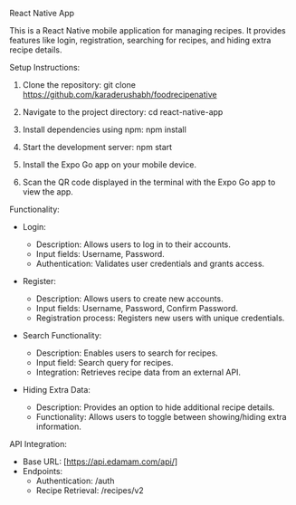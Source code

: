 React Native App

This is a React Native mobile application for managing recipes. It provides features like login, registration, searching for recipes, and hiding extra recipe details.

Setup Instructions:

1. Clone the repository:
   git clone https://github.com/karaderushabh/foodrecipenative

2. Navigate to the project directory:
   cd react-native-app

3. Install dependencies using npm:
   npm install

4. Start the development server:
   npm start

5. Install the Expo Go app on your mobile device.

6. Scan the QR code displayed in the terminal with the Expo Go app to view the app.

Functionality:

- Login:

  - Description: Allows users to log in to their accounts.
  - Input fields: Username, Password.
  - Authentication: Validates user credentials and grants access.

- Register:

  - Description: Allows users to create new accounts.
  - Input fields: Username, Password, Confirm Password.
  - Registration process: Registers new users with unique credentials.

- Search Functionality:

  - Description: Enables users to search for recipes.
  - Input field: Search query for recipes.
  - Integration: Retrieves recipe data from an external API.

- Hiding Extra Data:
  - Description: Provides an option to hide additional recipe details.
  - Functionality: Allows users to toggle between showing/hiding extra information.

API Integration:

- Base URL: [https://api.edamam.com/api/]
- Endpoints:
  - Authentication: /auth
  - Recipe Retrieval: /recipes/v2

